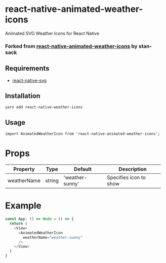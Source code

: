 # react-native-animated-weather-icons
Animated SVG Weather Icons for React Native

### Forked from [react-native-animated-weather-icons](https://github.com/stan-sack/react-native-animated-weather-icons) by stan-sack

## Requirements
* [react-native-svg](https://github.com/react-native-svg/react-native-svg)

## Installation
````
yarn add react-native-weather-icons
````

## Usage
````
import AnimatedWeatherIcon from 'react-native-animated-weather-icons';
````

# Props
|    Property  | Type          | Default         | Description |
| -------------| ------------- | --------------- | ------------- |
| weatherName  | string        | 'weather-sunny' | Specifies icon to show|

# Example
````javascript
const App: () => Node = () => {
  return (
    <View>
      <AnimatedWeatherIcon 
        weatherName="weather-sunny"
      />
    </View>
  )
}
````
